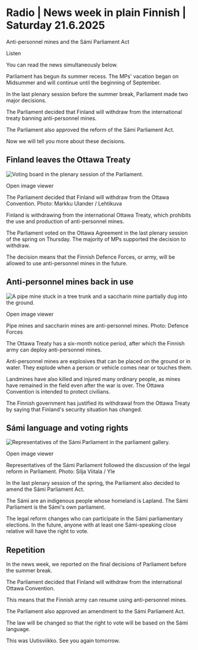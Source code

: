 # Radio | News week in plain Finnish | Saturday 21.6.2025

Anti-personnel mines and the Sámi Parliament Act

Listen

You can read the news simultaneously below.

Parliament has begun its summer recess. The MPs' vacation began on Midsummer and will continue until the beginning of September.

In the last plenary session before the summer break, Parliament made two major decisions.

The Parliament decided that Finland will withdraw from the international treaty banning anti-personnel mines.

The Parliament also approved the reform of the Sámi Parliament Act.

Now we will tell you more about these decisions.

## Finland leaves the Ottawa Treaty

![Voting board in the plenary session of the Parliament.](https://images.cdn.yle.fi/image/upload/c_crop,h_2880,w_5120,x_0,y_205/ar_1.777777777777777,c_fill,g_faces,h_431,w_767/dpr_1.0/q_auto:eco/f_auto/fl_lossy/v1750325035/39-14835926853d7013c4a2)

Open image viewer

The Parliament decided that Finland will withdraw from the Ottawa Convention. Photo: Markku Ulander / Lehtikuva

Finland is withdrawing from the international Ottawa Treaty, which prohibits the use and production of anti-personnel mines.

The Parliament voted on the Ottawa Agreement in the last plenary session of the spring on Thursday. The majority of MPs supported the decision to withdraw.

The decision means that the Finnish Defence Forces, or army, will be allowed to use anti-personnel mines in the future.

## Anti-personnel mines back in use

![A pipe mine stuck in a tree trunk and a saccharin mine partially dug into the ground.](https://images.cdn.yle.fi/image/upload/c_crop,h_675,w_1199,x_0,y_0/ar_1.777777777777777,c_fill,g_faces,h_431,w_767/dpr_1.0/q_auto:eco/f_auto/fl_lossy/v1732546751/39-138531467446f3244d61)

Open image viewer

Pipe mines and saccharin mines are anti-personnel mines. Photo: Defence Forces

The Ottawa Treaty has a six-month notice period, after which the Finnish army can deploy anti-personnel mines.

Anti-personnel mines are explosives that can be placed on the ground or in water. They explode when a person or vehicle comes near or touches them.

Landmines have also killed and injured many ordinary people, as mines have remained in the field even after the war is over. The Ottawa Convention is intended to protect civilians.

The Finnish government has justified its withdrawal from the Ottawa Treaty by saying that Finland's security situation has changed.

## Sámi language and voting rights

![Representatives of the Sámi Parliament in the parliament gallery.](https://images.cdn.yle.fi/image/upload/c_crop,h_3287,w_5845,x_0,y_369/ar_1.7777777777777777,c_fill,g_faces,h_431,w_767/dpr_1.0/q_auto:eco/f_auto/fl_lossy/v1750160424/39-1482396685153d0dd5e2)

Open image viewer

Representatives of the Sámi Parliament followed the discussion of the legal reform in Parliament. Photo: Silja Viitala / Yle

In the last plenary session of the spring, the Parliament also decided to amend the Sámi Parliament Act.

The Sámi are an indigenous people whose homeland is Lapland. The Sámi Parliament is the Sámi's own parliament.

The legal reform changes who can participate in the Sámi parliamentary elections. In the future, anyone with at least one Sámi-speaking close relative will have the right to vote.

## Repetition

In the news week, we reported on the final decisions of Parliament before the summer break.

The Parliament decided that Finland will withdraw from the international Ottawa Convention.

This means that the Finnish army can resume using anti-personnel mines.

The Parliament also approved an amendment to the Sámi Parliament Act.

The law will be changed so that the right to vote will be based on the Sámi language.

This was Uutisviikko. See you again tomorrow.
